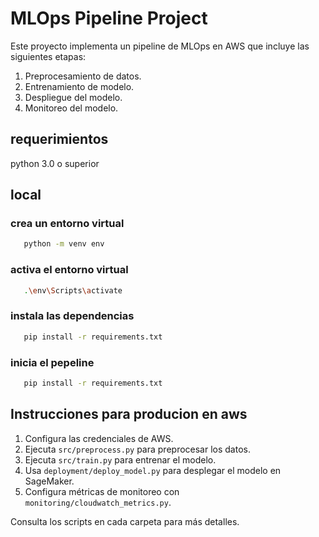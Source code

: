 # MLOps Pipeline Project

Este proyecto implementa un pipeline de MLOps en AWS que incluye las siguientes etapas:

1. Preprocesamiento de datos.
2. Entrenamiento de modelo.
3. Despliegue del modelo.
4. Monitoreo del modelo.

## requerimientos

python 3.0 o superior

## local

### crea un entorno virtual

```bash
   python -m venv env
```

### activa el entorno virtual

```bash
   .\env\Scripts\activate
```

### instala las dependencias

```bash
   pip install -r requirements.txt
```

### inicia el pepeline

```bash
   pip install -r requirements.txt
```

## Instrucciones para producion en aws

1. Configura las credenciales de AWS.
2. Ejecuta `src/preprocess.py` para preprocesar los datos.
3. Ejecuta `src/train.py` para entrenar el modelo.
4. Usa `deployment/deploy_model.py` para desplegar el modelo en SageMaker.
5. Configura métricas de monitoreo con `monitoring/cloudwatch_metrics.py`.

Consulta los scripts en cada carpeta para más detalles.
